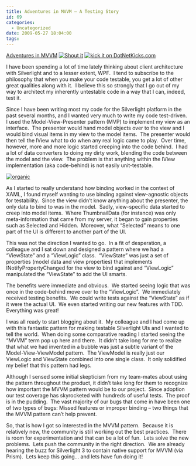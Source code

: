 ```yaml
---
title: Adventures in MVVM – A Testing Story
id: 69
categories:
  - Uncategorized
date: 2009-05-27 18:04:00
tags:
---
```


[Adventures in MVVM](http://houseofbilz.com/archive/2009/05/22/adventures-in-mvvm-ndash-model-view-viewmodel.aspx) [![Shout it](http://dotnetshoutout.com/image.axd?url=http%3A%2F%2Fwww.houseofbilz.com%2Farchive%2F2009%2F05%2F27%2Fadventures-in-mvvm-ndash-a-testing-story.aspx)](http://dotnetshoutout.com/Adventures-in-MVVM-A-Testing-Story) [![kick it on DotNetKicks.com](http://www.dotnetkicks.com/Services/Images/KickItImageGenerator.ashx?url=http%3a%2f%2fwww.houseofbilz.com%2farchive%2f2009%2f05%2f27%2fadventures-in-mvvm-ndash-a-testing-story.aspx)](http://www.dotnetkicks.com/kick/?url=http%3a%2f%2fwww.houseofbilz.com%2farchive%2f2009%2f05%2f27%2fadventures-in-mvvm-ndash-a-testing-story.aspx) 

I have been spending a lot of time lately thinking about client architecture with Silverlight and to a lesser extent, WPF.&#160; I tend to subscribe to the philosophy that when you make your code testable, you get a lot of other great qualities along with it.&#160; I believe this so strongly that I go out of my way to architect my inherently untestable code in a way that I can, indeed, test it.

Since I have been writing most my code for the Silverlight platform in the past several months, and I wanted very much to write my code test-driven.&#160; I used the Model-View-Presenter pattern (MVP) to implement my view as an interface.&#160; The presenter would hand model objects over to the view and I would bind visual items in my view to the model items.&#160; The presenter would then tell the IView what to do when any real logic came to play.&#160; Over time, however, more and more logic started creeping into the code behind.&#160; I had a lot of data converters to doing my dirty work, blending the code between the model and the view.&#160; The problem is that anything within the IView implementation (aka code-behind) is not easily unit-testable.

[![organic](http://geekswithblogs.net/images/geekswithblogs_net/HouseOfBilz/WindowsLiveWriter/MyExperiencewithMVVM_FFA6/organic_thumb.jpg "organic")](http://geekswithblogs.net/images/geekswithblogs_net/HouseOfBilz/WindowsLiveWriter/MyExperiencewithMVVM_FFA6/organic_2.jpg) 

As I started to really understand how binding worked in the context of XAML, I found myself wanting to use binding against view-agnostic objects for testability.&#160; Since the view didn’t know anything about the presenter, the only data to bind to was in the model.&#160; Sadly, view-specific data started to creep into model items.&#160; Where ThumbnailData (for instance) was only meta-information that came from my server, it began to gain properties such as Selected and Hidden.&#160; Moreover, what “Selected” means to one part of the UI is different to another part of the UI.

This was not the direction I wanted to go.&#160; In a fit of desperation, a colleague and I sat down and designed a pattern where we had a “ViewState” and a “ViewLogic” class.&#160; “ViewState” was just a set of properties (model data and view properties) that implements INotifyPropertyChanged for the view to bind against and “ViewLogic” manipulated the “ViewState” to add the UI smarts.

The benefits were immediate and obvious.&#160; We started seeing logic that was once in the code-behind move over to the “ViewLogic”.&#160; We immediately received testing benefits.&#160; We could write tests against the “ViewState” as if it were the actual UI.&#160; We even started writing our new features with TDD.&#160; Everything was great!

I was all ready to start blogging about it.&#160; My colleague and I had come up with this fantastic pattern for making testable Silverlight UIs and I wanted to tell the world.&#160; When doing some comparative reading I started seeing the “MVVM” term pop up here and there.&#160; It didn’t take long for me to realize that what we had invented in a bubble was just a subtle variant of the Model-View-ViewModel pattern.&#160; The ViewModel is really just our ViewLogic and ViewState combined into one single class.&#160; It only solidified my belief that this pattern had legs.

Although I sensed some initial skepticism from my team-mates about using the pattern throughout the product, it didn’t take long for them to recognize how important the MVVM pattern would be to our project.&#160; Since adoption our test coverage has skyrocketed with hundreds of useful tests.&#160; The proof is in the pudding.&#160; The vast majority of our bugs that come in have been one of two types of bugs: Missed features or improper binding – two things that the MVVM pattern can’t help prevent.

So, that is how I got so interested in the MVVM pattern.&#160; Because it is relatively new, the community is still working out the best practices.&#160; There is room for experimentation and that can be a lot of fun.&#160; Lets solve the new problems.&#160; Lets push the community in the right direction.&#160; We are already hearing the buzz for Silverlight 3 to contain native support for MVVM (via Prism).&#160; Lets keep this going… and lets have fun doing it!